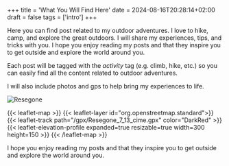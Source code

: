 +++
title = 'What You Will Find Here'
date = 2024-08-16T20:28:14+02:00
draft = false
tags = ['intro']
+++



Here you can find post related to my outdoor adventures. I love to hike, camp, and explore the great outdoors. I will share my experiences, tips, and tricks with you. I hope you enjoy reading my posts and that they inspire you to get outside and explore the world around you.

Each post will be tagged with the *activity* tag (e.g. climb, hike, etc.) so you can easily find all the content related to outdoor adventures. 

I will also include photos and gps to help bring my experiences to life.

<img src="https://i.imgur.com/BsS2fkwh.jpg" alt="Resegone">

{{< leaflet-map >}}
    {{< leaflet-layer id="org.openstreetmap.standard">}}
    {{< leaflet-track path="/gpx/Resegone_7_13_cime.gpx" color="DarkRed" >}}
    {{< leaflet-elevation-profile expanded=true resizable=true width=300 height=150 >}}
{{< /leaflet-map >}}

I hope you enjoy reading my posts and that they inspire you to get outside and explore the world around you.

